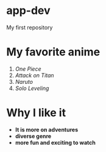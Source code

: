 # app-dev
My first repository
# My favorite anime
1. *One Piece*
2. *Attack on Titan*
3. *Naruto*
4. *Solo Leveling*
# Why I like it
- **It is more on adventures**
- **diverse genre**
- **more fun and exciting to watch**

